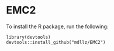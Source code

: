 # EMC2

To install the R package, run the following:

`library(devtools)`  
`devtools::install_github("mdllz/EMC2")`

